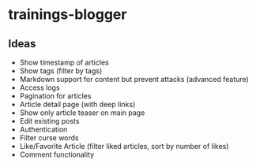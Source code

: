 # trainings-blogger

## Ideas
- Show timestamp of articles
- Show tags (filter by tags)
- Markdown support for content but prevent attacks (advanced feature)
- Access logs
- Pagination for articles
- Article detail page (with deep links)
- Show only article teaser on main page
- Edit existing posts
- Authentication
- Filter curse words
- Like/Favorite Article (filter liked articles, sort by number of likes)
- Comment functionality
